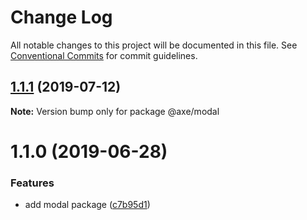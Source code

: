 # Change Log

All notable changes to this project will be documented in this file.
See [Conventional Commits](https://conventionalcommits.org) for commit guidelines.

## [1.1.1](https://github.com/ansenhuang/axe/compare/@axe/modal@1.1.0...@axe/modal@1.1.1) (2019-07-12)

**Note:** Version bump only for package @axe/modal





# 1.1.0 (2019-06-28)


### Features

* add modal package ([c7b95d1](https://github.com/ansenhuang/axe/commit/c7b95d1))
